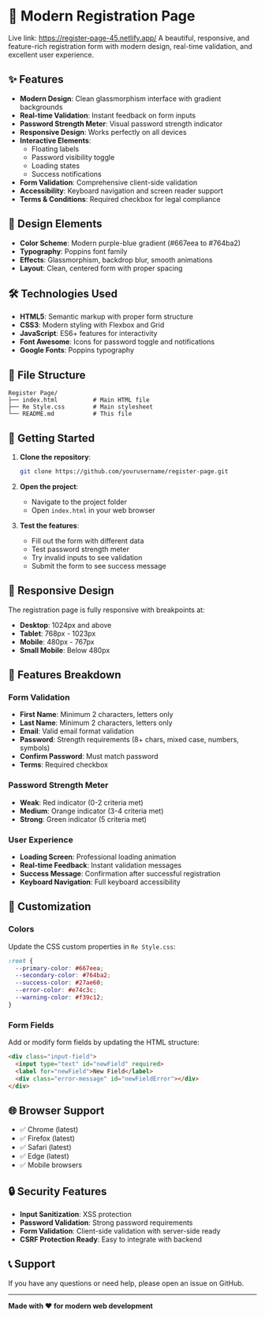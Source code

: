 # 📝 Modern Registration Page
Live link: https://register-page-45.netlify.app/
A beautiful, responsive, and feature-rich registration form with modern design, real-time validation, and excellent user experience.

## ✨ Features

- **Modern Design**: Clean glassmorphism interface with gradient backgrounds
- **Real-time Validation**: Instant feedback on form inputs
- **Password Strength Meter**: Visual password strength indicator
- **Responsive Design**: Works perfectly on all devices
- **Interactive Elements**:
  - Floating labels
  - Password visibility toggle
  - Loading states
  - Success notifications
- **Form Validation**: Comprehensive client-side validation
- **Accessibility**: Keyboard navigation and screen reader support
- **Terms & Conditions**: Required checkbox for legal compliance

## 🎨 Design Elements

- **Color Scheme**: Modern purple-blue gradient (#667eea to #764ba2)
- **Typography**: Poppins font family
- **Effects**: Glassmorphism, backdrop blur, smooth animations
- **Layout**: Clean, centered form with proper spacing

## 🛠️ Technologies Used

- **HTML5**: Semantic markup with proper form structure
- **CSS3**: Modern styling with Flexbox and Grid
- **JavaScript**: ES6+ features for interactivity
- **Font Awesome**: Icons for password toggle and notifications
- **Google Fonts**: Poppins typography

## 📁 File Structure

```
Register Page/
├── index.html          # Main HTML file
├── Re Style.css        # Main stylesheet
└── README.md           # This file
```

## 🚀 Getting Started

1. **Clone the repository**:
   ```bash
   git clone https://github.com/yourusername/register-page.git
   ```

2. **Open the project**:
   - Navigate to the project folder
   - Open `index.html` in your web browser

3. **Test the features**:
   - Fill out the form with different data
   - Test password strength meter
   - Try invalid inputs to see validation
   - Submit the form to see success message

## 📱 Responsive Design

The registration page is fully responsive with breakpoints at:
- **Desktop**: 1024px and above
- **Tablet**: 768px - 1023px
- **Mobile**: 480px - 767px
- **Small Mobile**: Below 480px

## 🎯 Features Breakdown

### Form Validation
- **First Name**: Minimum 2 characters, letters only
- **Last Name**: Minimum 2 characters, letters only
- **Email**: Valid email format validation
- **Password**: Strength requirements (8+ chars, mixed case, numbers, symbols)
- **Confirm Password**: Must match password
- **Terms**: Required checkbox

### Password Strength Meter
- **Weak**: Red indicator (0-2 criteria met)
- **Medium**: Orange indicator (3-4 criteria met)
- **Strong**: Green indicator (5 criteria met)

### User Experience
- **Loading Screen**: Professional loading animation
- **Real-time Feedback**: Instant validation messages
- **Success Message**: Confirmation after successful registration
- **Keyboard Navigation**: Full keyboard accessibility

## 🔧 Customization

### Colors
Update the CSS custom properties in `Re Style.css`:
```css
:root {
  --primary-color: #667eea;
  --secondary-color: #764ba2;
  --success-color: #27ae60;
  --error-color: #e74c3c;
  --warning-color: #f39c12;
}
```

### Form Fields
Add or modify form fields by updating the HTML structure:
```html
<div class="input-field">
  <input type="text" id="newField" required>
  <label for="newField">New Field</label>
  <div class="error-message" id="newFieldError"></div>
</div>
```

## 🌐 Browser Support

- ✅ Chrome (latest)
- ✅ Firefox (latest)
- ✅ Safari (latest)
- ✅ Edge (latest)
- ✅ Mobile browsers

## 🔒 Security Features

- **Input Sanitization**: XSS protection
- **Password Validation**: Strong password requirements
- **Form Validation**: Client-side validation with server-side ready
- **CSRF Protection Ready**: Easy to integrate with backend

## 📞 Support

If you have any questions or need help, please open an issue on GitHub.

---

**Made with ❤️ for modern web development**

